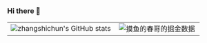 ### Hi there 👋

<table>
  <tr>
    <td>
      <img src="https://github-readme-stats.vercel.app/api?username=zhangshichun&show_icons=true&count_private=true&theme=vue-light&hide_border=true" alt="zhangshichun's GitHub stats" style="zoom:100%;" align="left"/>
    </td>
    <td>
    <img src="https://4sdvg7tqbv.us.aircode.run/juejin?uid=1714893870865303&hide_border=true" alt="摸鱼的春哥的掘金数据" style="zoom:100%;" align="left"/>
    </td>
  </tr>
</table>
<!--
**zhangshichun/zhangshichun** is a ✨ _special_ ✨ repository because its `README.md` (this file) appears on your GitHub profile.

Here are some ideas to get you started:

- 🔭 I’m currently working on ...
- 🌱 I’m currently learning ...
- 👯 I’m looking to collaborate on ...
- 🤔 I’m looking for help with ...
- 💬 Ask me about ...
- 📫 How to reach me: ...
- 😄 Pronouns: ...
- ⚡ Fun fact: ...
-->
